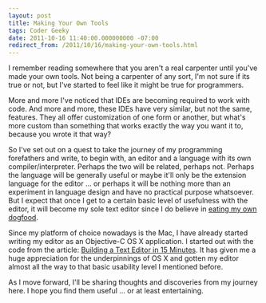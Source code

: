 ```yaml
---
layout: post
title: Making Your Own Tools
tags: Coder Geeky
date: 2011-10-16 11:40:00.000000000 -07:00
redirect_from: /2011/10/16/making-your-own-tools.html
---
```


I remember reading somewhere that you aren't a real carpenter until you've made your own tools.  Not being a carpenter of any sort, I'm not sure if its true or not, but I've started to feel like it might be true for programmers.

More and more I've noticed that IDEs are becoming required to work with code.  And more and more, these IDEs have very similar, but not the same, features.  They all offer customization of one form or another, but what's more custom than something that works exactly the way you want it to, because you wrote it that way?

So I've set out on a quest to take the journey of my programming forefathers and write, to begin with, an editor and a language with its own compiler/interpreter.  Perhaps the two will be related, perhaps not.  Perhaps the language will be generally useful or maybe it'll only be the extension language for the editor ... or perhaps it will be nothing more than an experiment in language design and have no practical purpose whatsoever.  But I expect that once I get to a certain basic level of usefulness with the editor, it will become my sole text editor since I do believe in [eating my own dogfood](http://en.wikipedia.org/wiki/Eat_one's_own_dog_food).

Since my platform of choice nowadays is the Mac, I have already started writing my editor as an Objective-C OS X application.  I started out with the code from the article: [Building a Text Editor in 15 Minutes](http://developer.apple.com/library/mac/#documentation/Cocoa/Conceptual/TextArchitecture/Tasks/TextEditor.html).  It has given me a huge appreciation for the underpinnings of OS X and gotten my editor almost all the way to that basic usability level I mentioned before.

As I move forward, I'll be sharing thoughts and discoveries from my journey here.  I hope you find them useful ... or at least entertaining.
